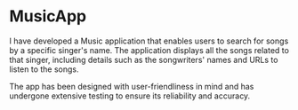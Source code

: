 # MusicApp

I have developed a Music application that enables users to search for songs by a specific singer's name. The application displays all the songs related to that singer, including details such as the songwriters' names and URLs to listen to the songs. 

The app has been designed with user-friendliness in mind and has undergone extensive testing to ensure its reliability and accuracy.
